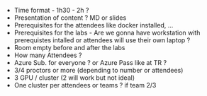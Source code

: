 - Time format - 1h30 - 2h ?
- Presentation of content ? MD or slides
- Prerequisites for the attendees like docker installed, ...
- Prerequisites for the labs - Are we gonna have workstation with prerequistes intalled or attendees will use their own laptop ?
- Room empty before and after the labs
- How many Attendees ?
- Azure Sub. for everyone ? or Azure Pass like at TR ?
- 3/4 proctors or more (depending to number or attendees)
- 3 GPU / cluster (2 will work but not ideal)
- One cluster per attendees or teams ? if team 2/3

